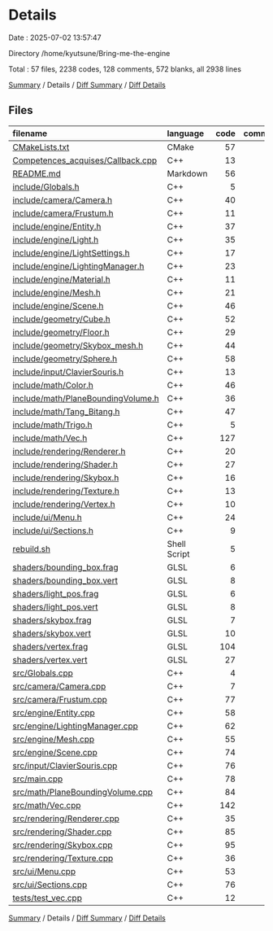 # Details

Date : 2025-07-02 13:57:47

Directory /home/kyutsune/Bring-me-the-engine

Total : 57 files,  2238 codes, 128 comments, 572 blanks, all 2938 lines

[Summary](results.md) / Details / [Diff Summary](diff.md) / [Diff Details](diff-details.md)

## Files
| filename | language | code | comment | blank | total |
| :--- | :--- | ---: | ---: | ---: | ---: |
| [CMakeLists.txt](/CMakeLists.txt) | CMake | 57 | 0 | 16 | 73 |
| [Competences\_acquises/Callback.cpp](/Competences_acquises/Callback.cpp) | C++ | 13 | 9 | 7 | 29 |
| [README.md](/README.md) | Markdown | 56 | 0 | 6 | 62 |
| [include/Globals.h](/include/Globals.h) | C++ | 5 | 3 | 2 | 10 |
| [include/camera/Camera.h](/include/camera/Camera.h) | C++ | 40 | 0 | 8 | 48 |
| [include/camera/Frustum.h](/include/camera/Frustum.h) | C++ | 11 | 3 | 3 | 17 |
| [include/engine/Entity.h](/include/engine/Entity.h) | C++ | 37 | 0 | 12 | 49 |
| [include/engine/Light.h](/include/engine/Light.h) | C++ | 35 | 2 | 5 | 42 |
| [include/engine/LightSettings.h](/include/engine/LightSettings.h) | C++ | 17 | 1 | 5 | 23 |
| [include/engine/LightingManager.h](/include/engine/LightingManager.h) | C++ | 23 | 5 | 8 | 36 |
| [include/engine/Material.h](/include/engine/Material.h) | C++ | 11 | 3 | 3 | 17 |
| [include/engine/Mesh.h](/include/engine/Mesh.h) | C++ | 21 | 1 | 8 | 30 |
| [include/engine/Scene.h](/include/engine/Scene.h) | C++ | 46 | 1 | 14 | 61 |
| [include/geometry/Cube.h](/include/geometry/Cube.h) | C++ | 52 | 6 | 12 | 70 |
| [include/geometry/Floor.h](/include/geometry/Floor.h) | C++ | 29 | 0 | 6 | 35 |
| [include/geometry/Skybox\_mesh.h](/include/geometry/Skybox_mesh.h) | C++ | 44 | 1 | 9 | 54 |
| [include/geometry/Sphere.h](/include/geometry/Sphere.h) | C++ | 58 | 1 | 12 | 71 |
| [include/input/ClavierSouris.h](/include/input/ClavierSouris.h) | C++ | 13 | 3 | 4 | 20 |
| [include/math/Color.h](/include/math/Color.h) | C++ | 46 | 0 | 6 | 52 |
| [include/math/PlaneBoundingVolume.h](/include/math/PlaneBoundingVolume.h) | C++ | 36 | 2 | 11 | 49 |
| [include/math/Tang\_Bitang.h](/include/math/Tang_Bitang.h) | C++ | 47 | 3 | 12 | 62 |
| [include/math/Trigo.h](/include/math/Trigo.h) | C++ | 5 | 0 | 1 | 6 |
| [include/math/Vec.h](/include/math/Vec.h) | C++ | 127 | 3 | 36 | 166 |
| [include/rendering/Renderer.h](/include/rendering/Renderer.h) | C++ | 20 | 0 | 5 | 25 |
| [include/rendering/Shader.h](/include/rendering/Shader.h) | C++ | 27 | 1 | 9 | 37 |
| [include/rendering/Skybox.h](/include/rendering/Skybox.h) | C++ | 16 | 0 | 5 | 21 |
| [include/rendering/Texture.h](/include/rendering/Texture.h) | C++ | 13 | 0 | 3 | 16 |
| [include/rendering/Vertex.h](/include/rendering/Vertex.h) | C++ | 10 | 0 | 2 | 12 |
| [include/ui/Menu.h](/include/ui/Menu.h) | C++ | 24 | 1 | 8 | 33 |
| [include/ui/Sections.h](/include/ui/Sections.h) | C++ | 9 | 0 | 4 | 13 |
| [rebuild.sh](/rebuild.sh) | Shell Script | 5 | 1 | 1 | 7 |
| [shaders/bounding\_box.frag](/shaders/bounding_box.frag) | GLSL | 6 | 0 | 3 | 9 |
| [shaders/bounding\_box.vert](/shaders/bounding_box.vert) | GLSL | 8 | 0 | 2 | 10 |
| [shaders/light\_pos.frag](/shaders/light_pos.frag) | GLSL | 6 | 0 | 0 | 6 |
| [shaders/light\_pos.vert](/shaders/light_pos.vert) | GLSL | 8 | 0 | 0 | 8 |
| [shaders/skybox.frag](/shaders/skybox.frag) | GLSL | 7 | 0 | 2 | 9 |
| [shaders/skybox.vert](/shaders/skybox.vert) | GLSL | 10 | 0 | 3 | 13 |
| [shaders/vertex.frag](/shaders/vertex.frag) | GLSL | 104 | 4 | 29 | 137 |
| [shaders/vertex.vert](/shaders/vertex.vert) | GLSL | 27 | 0 | 8 | 35 |
| [src/Globals.cpp](/src/Globals.cpp) | C++ | 4 | 0 | 0 | 4 |
| [src/camera/Camera.cpp](/src/camera/Camera.cpp) | C++ | 7 | 0 | 2 | 9 |
| [src/camera/Frustum.cpp](/src/camera/Frustum.cpp) | C++ | 77 | 12 | 25 | 114 |
| [src/engine/Entity.cpp](/src/engine/Entity.cpp) | C++ | 58 | 0 | 11 | 69 |
| [src/engine/LightingManager.cpp](/src/engine/LightingManager.cpp) | C++ | 62 | 11 | 17 | 90 |
| [src/engine/Mesh.cpp](/src/engine/Mesh.cpp) | C++ | 55 | 8 | 20 | 83 |
| [src/engine/Scene.cpp](/src/engine/Scene.cpp) | C++ | 74 | 15 | 14 | 103 |
| [src/input/ClavierSouris.cpp](/src/input/ClavierSouris.cpp) | C++ | 76 | 5 | 24 | 105 |
| [src/main.cpp](/src/main.cpp) | C++ | 78 | 10 | 24 | 112 |
| [src/math/PlaneBoundingVolume.cpp](/src/math/PlaneBoundingVolume.cpp) | C++ | 84 | 1 | 15 | 100 |
| [src/math/Vec.cpp](/src/math/Vec.cpp) | C++ | 142 | 3 | 30 | 175 |
| [src/rendering/Renderer.cpp](/src/rendering/Renderer.cpp) | C++ | 35 | 3 | 12 | 50 |
| [src/rendering/Shader.cpp](/src/rendering/Shader.cpp) | C++ | 85 | 0 | 22 | 107 |
| [src/rendering/Skybox.cpp](/src/rendering/Skybox.cpp) | C++ | 95 | 0 | 23 | 118 |
| [src/rendering/Texture.cpp](/src/rendering/Texture.cpp) | C++ | 36 | 3 | 10 | 49 |
| [src/ui/Menu.cpp](/src/ui/Menu.cpp) | C++ | 53 | 3 | 16 | 72 |
| [src/ui/Sections.cpp](/src/ui/Sections.cpp) | C++ | 76 | 0 | 13 | 89 |
| [tests/test\_vec.cpp](/tests/test_vec.cpp) | C++ | 12 | 0 | 4 | 16 |

[Summary](results.md) / Details / [Diff Summary](diff.md) / [Diff Details](diff-details.md)